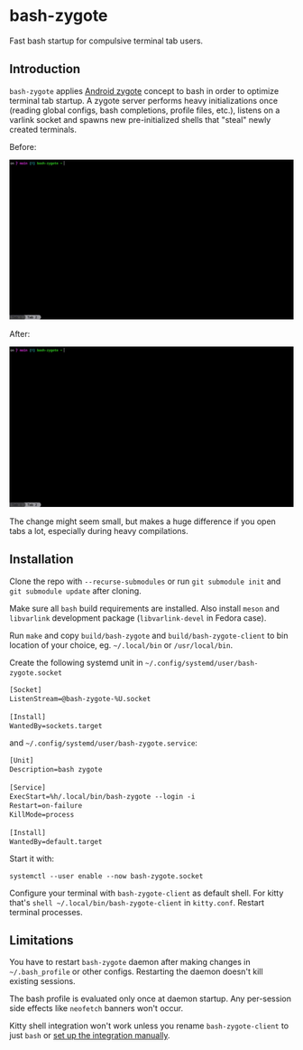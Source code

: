 # bash-zygote

Fast bash startup for compulsive terminal tab users.

## Introduction

`bash-zygote` applies [Android
zygote](https://stackoverflow.com/questions/9153166/understanding-android-zygote-and-dalvikvm/12703292#12703292)
concept to bash in order to optimize terminal tab startup. A zygote
server performs heavy initializations once (reading global configs,
bash completions, profile files, etc.), listens on a varlink socket
and spawns new pre-initialized shells that "steal" newly created
terminals.

Before:

![before](https://raw.githubusercontent.com/mbachry/bash-zygote/refs/heads/main/media/before.gif)

After:

![after](https://raw.githubusercontent.com/mbachry/bash-zygote/refs/heads/main/media/after.gif)

The change might seem small, but makes a huge difference if you open
tabs a lot, especially during heavy compilations.

## Installation

Clone the repo with `--recurse-submodules` or run `git submodule init`
and `git submodule update` after cloning.

Make sure all `bash` build requirements are installed. Also install
`meson` and `libvarlink` development package (`libvarlink-devel` in
Fedora case).

Run `make` and copy `build/bash-zygote` and `build/bash-zygote-client`
to bin location of your choice, eg. `~/.local/bin` or
`/usr/local/bin`.

Create the following systemd unit in `~/.config/systemd/user/bash-zygote.socket`

```
[Socket]
ListenStream=@bash-zygote-%U.socket

[Install]
WantedBy=sockets.target
```

and `~/.config/systemd/user/bash-zygote.service`:

```
[Unit]
Description=bash zygote

[Service]
ExecStart=%h/.local/bin/bash-zygote --login -i
Restart=on-failure
KillMode=process

[Install]
WantedBy=default.target
```

Start it with:

```
systemctl --user enable --now bash-zygote.socket
```

Configure your terminal with `bash-zygote-client` as default
shell. For kitty that's `shell ~/.local/bin/bash-zygote-client` in
`kitty.conf`. Restart terminal processes.

## Limitations

You have to restart `bash-zygote` daemon after making changes in
`~/.bash_profile` or other configs. Restarting the daemon doesn't kill
existing sessions.

The bash profile is evaluated only once at daemon startup. Any
per-session side effects like `neofetch` banners won't occur.

Kitty shell integration won't work unless you rename
`bash-zygote-client` to just `bash` or [set up the integration
manually](https://sw.kovidgoyal.net/kitty/shell-integration/#manual-shell-integration).
